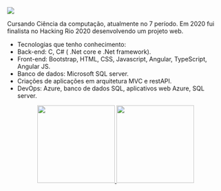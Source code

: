 <div>
    <a target='_blank' href="https://www.linkedin.com/in/roberto-assumpcao/">
        <img src="https://img.shields.io/badge/LinkedIn-0077B5?style=for-the-badge&logo=linkedin&logoColor=white">
    </a>
</div>

Cursando Ciência da computação, atualmente no 7 período.
Em 2020 fui finalista no Hacking Rio 2020 desenvolvendo um projeto web.
- Tecnologias que tenho conhecimento:
- Back-end: C, C# ( .Net core e .Net framework).
- Front-end: Bootstrap, HTML, CSS, Javascript, Angular, TypeScript, Angular JS.
- Banco de dados: Microsoft SQL server.
- Criações de aplicações em arquitetura MVC e restAPI.
- DevOps: Azure, banco de dados SQL, aplicativos web Azure, SQL server.

<div align="center">
  <a href="https://github.com/RobertoAssumpcao">
  <img height="180em" src="https://github-readme-stats.vercel.app/api?username=RobertoAssumpcao&show_icons=true&theme=dark&include_all_commits=true&count_private=true">
  <img height="180em" src="https://github-readme-stats.vercel.app/api/top-langs/?username=RobertoAssumpcao&layout=compact&langs_count=7&theme=dark">
</div>
